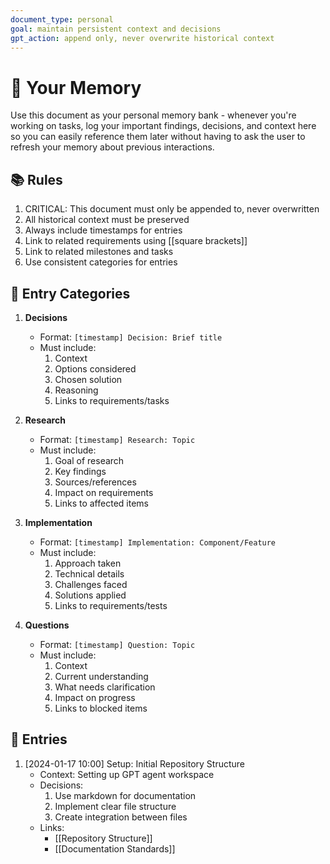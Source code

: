 ```yaml
---
document_type: personal
goal: maintain persistent context and decisions
gpt_action: append only, never overwrite historical context
---
```


# 🧠 Your Memory

Use this document as your personal memory bank - whenever you're working on tasks, log your important findings, decisions, and context here so you can easily reference them later without having to ask the user to refresh your memory about previous interactions.

## 📚 Rules

1. CRITICAL: This document must only be appended to, never overwritten
2. All historical context must be preserved
3. Always include timestamps for entries
4. Link to related requirements using [[square brackets]]
5. Link to related milestones and tasks
6. Use consistent categories for entries

## 📝 Entry Categories

1. **Decisions**
   - Format: `[timestamp] Decision: Brief title`
   - Must include:
     1. Context
     2. Options considered
     3. Chosen solution
     4. Reasoning
     5. Links to requirements/tasks

2. **Research**
   - Format: `[timestamp] Research: Topic`
   - Must include:
     1. Goal of research
     2. Key findings
     3. Sources/references
     4. Impact on requirements
     5. Links to affected items

3. **Implementation**
   - Format: `[timestamp] Implementation: Component/Feature`
   - Must include:
     1. Approach taken
     2. Technical details
     3. Challenges faced
     4. Solutions applied
     5. Links to requirements/tests

4. **Questions**
   - Format: `[timestamp] Question: Topic`
   - Must include:
     1. Context
     2. Current understanding
     3. What needs clarification
     4. Impact on progress
     5. Links to blocked items

## 📝 Entries

1. [2024-01-17 10:00] Setup: Initial Repository Structure
   - Context: Setting up GPT agent workspace
   - Decisions:
     1. Use markdown for documentation
     2. Implement clear file structure
     3. Create integration between files
   - Links:
     - [[Repository Structure]]
     - [[Documentation Standards]] 